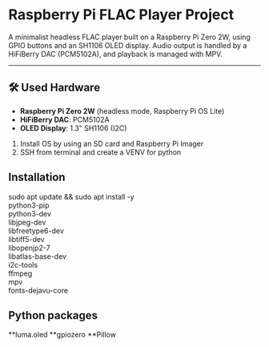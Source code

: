 # Raspberry Pi FLAC Player Project

A minimalist headless FLAC player built on a Raspberry Pi Zero 2W, using GPIO buttons and an SH1106 OLED display. Audio output is handled by a HiFiBerry DAC (PCM5102A), and playback is managed with MPV.

---

## 🛠️ Used Hardware

- **Raspberry Pi Zero 2W** (headless mode, Raspberry Pi OS Lite)
- **HiFiBerry DAC**: PCM5102A
- **OLED Display**: 1.3" SH1106 (I2C)

1. Install OS by using an SD card and Raspberry Pi Imager
2. SSH from terminal and create a VENV for python

## Installation

sudo apt update && sudo apt install -y \
  python3-pip \
  python3-dev \
  libjpeg-dev \
  libfreetype6-dev \
  libtiff5-dev \
  libopenjp2-7 \
  libatlas-base-dev \
  i2c-tools \
  ffmpeg \
  mpv \
  fonts-dejavu-core


## Python packages
**luma.oled
**gpiozero
**Pillow


